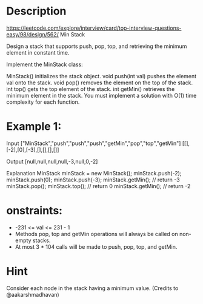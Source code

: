 # Description
  https://leetcode.com/explore/interview/card/top-interview-questions-easy/98/design/562/
  Min Stack

  Design a stack that supports push, pop, top, and retrieving the minimum element in constant time.

  Implement the MinStack class:

  MinStack() initializes the stack object.
  void push(int val) pushes the element val onto the stack.
  void pop() removes the element on the top of the stack.
  int top() gets the top element of the stack.
  int getMin() retrieves the minimum element in the stack.
  You must implement a solution with O(1) time complexity for each function.

# Example 1:
Input
["MinStack","push","push","push","getMin","pop","top","getMin"]
[[],[-2],[0],[-3],[],[],[],[]]

Output
[null,null,null,null,-3,null,0,-2]

Explanation
MinStack minStack = new MinStack();
minStack.push(-2);
minStack.push(0);
minStack.push(-3);
minStack.getMin(); // return -3
minStack.pop();
minStack.top();    // return 0
minStack.getMin(); // return -2

# onstraints:
  - -231 <= val <= 231 - 1
  - Methods pop, top and getMin operations will always be called on non-empty stacks.
  - At most 3 * 104 calls will be made to push, pop, top, and getMin.

# Hint
 Consider each node in the stack having a minimum value. (Credits to @aakarshmadhavan)
